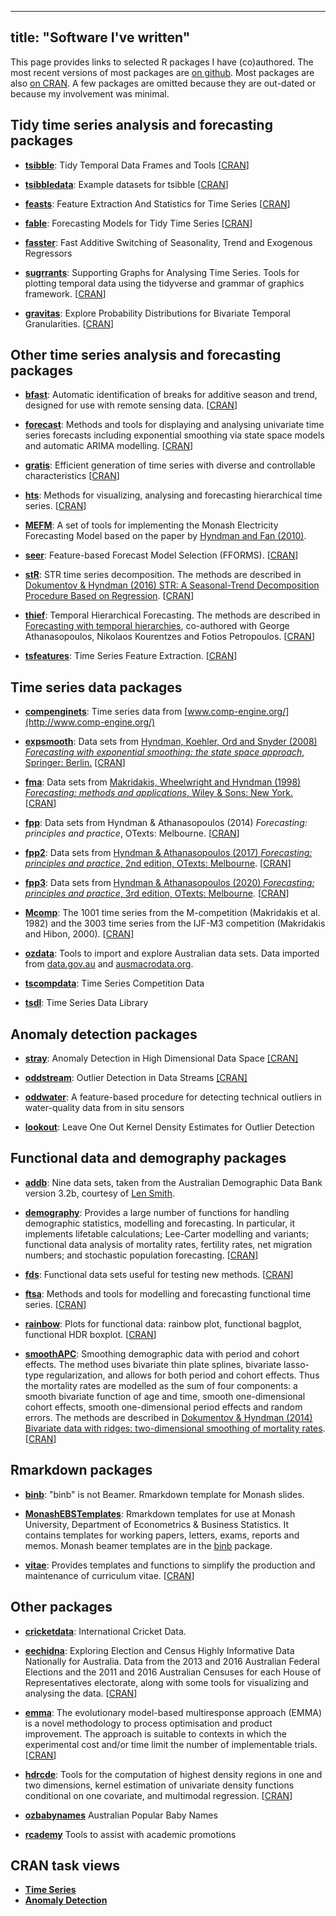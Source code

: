 
---
title: "Software I've written"
---

This page provides links to selected R packages I have (co)authored. The most recent versions of most packages are [on github](https://github.com/robjhyndman/). Most packages are also [on CRAN](https://cran.rstudio.com). A few packages are omitted because they are out-dated or because my involvement was minimal.

## Tidy time series analysis and forecasting packages

* [**tsibble**](https://tsibble.tidyverts.org): Tidy Temporal Data Frames and Tools [[CRAN](https://cloud.r-project.org/package=tsibble)]

* [**tsibbledata**](https://github.com/tidyverts/tsibbledata): Example datasets for tsibble [[CRAN](https://cloud.r-project.org/package=tsibbledata)]

* [**feasts**](https://github.com/tidyverts/feasts): Feature Extraction And Statistics for Time Series [[CRAN](https://cloud.r-project.org/package=feasts)]

* [**fable**](https://fable.tidyverts.org): Forecasting Models for Tidy Time Series [[CRAN](https://cloud.r-project.org/package=fable)]

* [**fasster**](https://fasster.tidyverts.org): Fast Additive Switching of Seasonality, Trend and Exogenous Regressors 

* [**sugrrants**](https://pkg.earo.me/sugrrants/): Supporting Graphs for Analysing Time Series. Tools for plotting temporal data using the tidyverse and grammar of graphics framework. [[CRAN](https://cloud.r-project.org/package=sugrrants)]

* [**gravitas**](https://sayani07.github.io/gravitas/): Explore Probability Distributions for Bivariate Temporal Granularities. [[CRAN](https://cloud.r-project.org/package=gravitas)]

## Other time series analysis and forecasting packages

* [**bfast**](https://github.com/verbe039/bfast): Automatic identification of breaks for additive season and trend, designed for use with remote sensing data. [[CRAN](https://cloud.r-project.org/package=bfast)]

* [**forecast**](https://pkg.robjhyndman.com/forecast/): Methods and tools for displaying and analysing univariate time series forecasts including exponential smoothing via state space models and automatic ARIMA modelling. [[CRAN](https://cloud.r-project.org/package=forecast)]

* [**gratis**](https://github.com/ykang/gratis): Efficient generation of time series with diverse and controllable characteristics [[CRAN](https://cloud.r-project.org/package=gratis)]

* [**hts**](https://pkg.earo.me/hts/): Methods for visualizing, analysing and forecasting hierarchical time series. [[CRAN](https://cloud.r-project.org/package=hts)]

* [**MEFM**](https://github.com/robjhyndman/mefm-package): A set of tools for implementing the Monash Electricity Forecasting Model based on the paper by [Hyndman and Fan (2010)](https://robjhyndman.com/publications/peak-electricity-demand/).

* [**seer**](https://thiyangt.github.io/seer/): Feature-based Forecast Model Selection (FFORMS). [[CRAN](https://cloud.r-project.org/package=seer)]

* [**stR**](https://cloud.r-project.org/package=stR): STR time series decomposition. The methods are described in [Dokumentov & Hyndman (2016) STR: A Seasonal-Trend Decomposition Procedure Based on Regression](https://robjhyndman.com/publications/str/). [[CRAN](https://cloud.r-project.org/package=stR)]

* [**thief**](https://pkg.robjhyndman.com/thief/): Temporal Hierarchical Forecasting. The methods are described in [Forecasting with temporal hierarchies](https://robjhyndman.com/publications/temporal-hierarchies/), co-authored with George Athanasopoulos, Nikolaos Kourentzes and Fotios Petropoulos. [[CRAN](https://cloud.r-project.org/package=thief)]

* [**tsfeatures**](https://pkg.robjhyndman.com/tsfeatures): Time Series Feature Extraction. [[CRAN](https://cloud.r-project.org/package=tsfeatures)]

## Time series data packages

* [**compenginets**](https://pkg.robjhyndman.com/compenginets/): Time series data from [www.comp-engine.org/](http://www.comp-engine.org/)

* [**expsmooth**](https://pkg.robjhyndman.com/expsmooth/): Data sets from [Hyndman, Koehler, Ord and Snyder (2008) *Forecasting with exponential smoothing: the state space approach*, Springer: Berlin.](http://www.exponentialsmoothing.net/) [[CRAN](https://cloud.r-project.org/package=expsmooth)]

* [**fma**](https://pkg.robjhyndman.com/fma/): Data sets from [Makridakis, Wheelwright and Hyndman (1998) *Forecasting: methods and applications*, Wiley &amp; Sons: New York.](https://robjhyndman.com/forecasting/) [[CRAN](https://cloud.r-project.org/package=fma)]

* [**fpp**](https://cloud.r-project.org/package=fpp): Data sets from Hyndman & Athanasopoulos (2014) *Forecasting: principles and practice*, OTexts: Melbourne. [[CRAN](https://cloud.r-project.org/package=fpp)]

* [**fpp2**](https://pkg.robjhyndman.com/fpp2-package): Data sets from [Hyndman & Athanasopoulos (2017) *Forecasting: principles and practice*, 2nd edition, OTexts: Melbourne](https://OTexts.com/fpp2). [[CRAN](https://cloud.r-project.org/package=fpp2)]

* [**fpp3**](https://pkg.robjhyndman.com/fpp3-package): Data sets from [Hyndman & Athanasopoulos (2020) *Forecasting: principles and practice*, 3rd edition, OTexts: Melbourne](https://OTexts.com/fpp3). [[CRAN](https://cloud.r-project.org/package=fpp3)]

* [**Mcomp**](https://pkg.robjhyndman.com/Mcomp): The 1001 time series from the M-competition (Makridakis et al. 1982) and the 3003 time series from the IJF-M3 competition (Makridakis and Hibon, 2000). [[CRAN](https://cloud.r-project.org/package=Mcomp)]

* [**ozdata**](https://github.com/AU-BURGr/ozdata): Tools to import and explore Australian data sets. Data imported from [data.gov.au](https://data.gov.au) and [ausmacrodata.org](http://ausmacrodata.org).

* [**tscompdata**](https://github.com/robjhyndman/tscompdata): Time Series Competition Data

* [**tsdl**](https://pkg.yangzhuoranyang.com/tsdl/): Time Series Data Library

## Anomaly detection packages

* [**stray**](https://github.com/pridiltal/stray): Anomaly Detection in High Dimensional Data Space [[CRAN]](https://cloud.r-project.org/package=stray)

* [**oddstream**](https://github.com/pridiltal/oddstream/): Outlier Detection in Data Streams [[CRAN]](https://cloud.r-project.org/package=oddstream)

* [**oddwater**](https://github.com/pridiltal/oddwater/): A feature-based procedure for detecting technical outliers in water-quality data from in situ sensors

* [**lookout**](https://github.com/sevvandi/lookout): Leave One Out Kernel Density Estimates for Outlier Detection

## Functional data and demography packages

* [**addb**](https://pkg.robjhyndman.com/addb/):  Nine data sets, taken from the Australian Demographic Data Bank version 3.2b, courtesy of [Len Smith](mailto:leonard.smith@anu.edu.au).

* [**demography**](https://github.com/robjhyndman/demography): Provides a large number of functions for handling demographic statistics, modelling and forecasting. In particular, it implements lifetable calculations; Lee-Carter modelling and variants; functional data analysis of mortality rates, fertility rates, net migration numbers; and stochastic population forecasting. [[CRAN](https://cloud.r-project.org/package=demography)]

* [**fds**](https://cloud.r-project.org/package=fds): Functional data sets useful for testing new methods. [[CRAN](https://cloud.r-project.org/package=fds)]

* [**ftsa**](https://cloud.r-project.org/package=ftsa): Methods and tools for modelling and forecasting functional time series. [[CRAN](https://cloud.r-project.org/package=ftsa)]

* [**rainbow**](https://cloud.r-project.org/package=rainbow): Plots for functional data: rainbow plot, functional bagplot, functional HDR boxplot. [[CRAN](https://cloud.r-project.org/package=rainbow)]

* [**smoothAPC**](https://cloud.r-project.org/package=smoothAPC): Smoothing demographic data with period and cohort effects. The method uses bivariate thin plate splines, bivariate lasso-type regularization, and allows for both period and cohort effects. Thus the mortality rates are modelled as the sum of four components: a smooth bivariate function of age and time, smooth one-dimensional cohort effects, smooth one-dimensional period effects and random errors. The methods are described in [Dokumentov & Hyndman (2014) Bivariate data with ridges: two-dimensional smoothing of mortality rates](https://robjhyndman.com/publications/mortality-smoothing/). [[CRAN](https://cloud.r-project.org/package=smoothAPC)]

## Rmarkdown packages

* [**binb**](https://github.com/eddelbuettel/binb): "binb" is not Beamer. Rmarkdown template for Monash slides.

* [**MonashEBSTemplates**](https://github.com/robjhyndman/MonashEBSTemplates): Rmarkdown templates for use at Monash University, Department of Econometrics & Business Statistics. It contains templates for working papers, letters, exams, reports and memos. Monash beamer templates are in the [binb](https://github.com/eddelbuettel/binb) package.

* [**vitae**](https://pkg.mitchelloharawild.com/vitae/): Provides templates and functions to simplify the production and maintenance of curriculum vitae. [[CRAN](https://cloud.r-project.org/package=vitae)]

## Other packages

* [**cricketdata**](https://github.com/ropenscilabs/cricketdata): International Cricket Data.

* [**eechidna**](https://github.com/jforbes14/eechidna): Exploring Election and Census Highly Informative Data Nationally for Australia. Data from the 2013 and 2016 Australian Federal Elections and the 2011 and 2016 Australian Censuses for each House of Representatives electorate, along with some tools for visualizing and analysing the data. [[CRAN](https://cloud.r-project.org/package=eechidna)]

* [**emma**](https://cloud.r-project.org/package=emma/): The evolutionary model-based multiresponse approach (EMMA) is a novel methodology to process optimisation and product improvement. The approach is suitable to contexts in which the experimental cost and/or time limit the number of implementable trials. [[CRAN](https://cloud.r-project.org/package=emma)]

* [**hdrcde**](https://pkg.robjhyndman.com/hdrcde/): Tools for the computation of highest density regions in one and two dimensions, kernel estimation of univariate density functions conditional on one covariate, and multimodal regression. [[CRAN](https://cloud.r-project.org/package=hdrcde)]

* [**ozbabynames**](https://github.com/ropenscilabs/ozbabynames) Australian Popular Baby Names

* [**rcademy**](https://github.com/ropenscilabs/rcademy) Tools to assist with academic promotions

## CRAN task views

* [**Time Series**](https://cran.r-project.org/view=TimeSeries)
* [**Anomaly Detection**](https://github.com/pridiltal/ctv-AnomalyDetection)